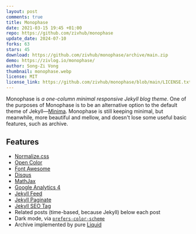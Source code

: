 ```yaml
---
layout: post
comments: true
title: Monophase
date: 2021-03-15 19:45 +01:00
repo: https://github.com/zivhub/monophase
update_date: 2024-07-10
forks: 63
stars: 45
download: https://github.com/zivhub/monophase/archive/main.zip
demo: https://zivlog.io/monophase/
author: Song-Zi Vong
thumbnail: monophase.webp
license: MIT
license_link: https://github.com/zivhub/monophase/blob/main/LICENSE.txt
---
```


Monophase is *a one-column minimal responsive Jekyll blog theme*.
One of the purposes of Monophase is to be an alternative option to the default theme of Jekyll—[Minima](https://github.com/jekyll/minima). Monophase is still keeping minimal, but meanwhile, more beautiful and mellow, and doesn't lose some useful basic features, such as archive.

## Features

* [Normalize.css](https://github.com/necolas/normalize.css)
* [Open Color](https://github.com/yeun/open-color)
* [Font Awesome](https://fontawesome.com/)
* [Disqus](https://disqus.com/)
* [MathJax](https://www.mathjax.org/)
* [Google Analytics 4](https://support.google.com/analytics/answer/10089681?hl=en)
* [Jekyll Feed](https://github.com/jekyll/jekyll-feed/)
* [Jekyll Paginate](https://github.com/jekyll/jekyll-paginate)
* [Jekyll SEO Tag](https://github.com/jekyll/jekyll-seo-tag/)
* Related posts (time-based, because Jekyll) below each post
* Dark mode, via [`prefers-color-scheme`](https://developer.mozilla.org/en-US/docs/Web/CSS/@media/prefers-color-scheme)
* Archive implemented by pure [Liquid](https://shopify.github.io/liquid/)
